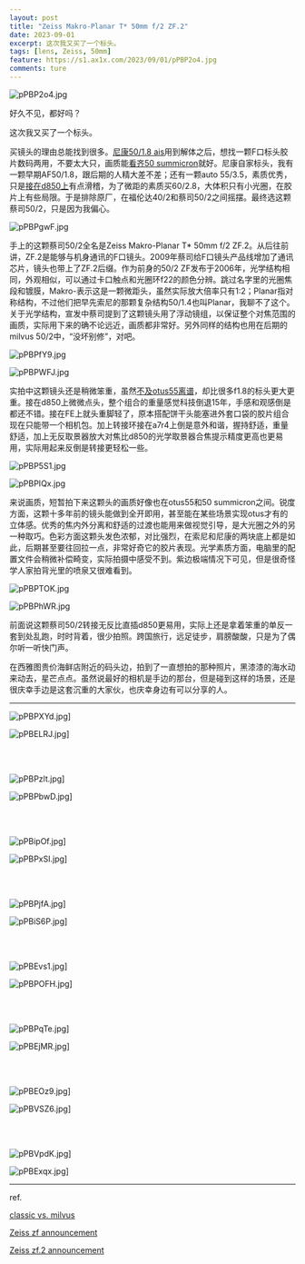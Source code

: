 ```yaml
---
layout: post
title: "Zeiss Makro-Planar T* 50mm f/2 ZF.2"
date: 2023-09-01
excerpt: 这次我又买了一个标头。
tags: [lens, Zeiss, 50mm]
feature: https://s1.ax1x.com/2023/09/01/pPBP2o4.jpg
comments: ture
---
```



![pPBP2o4.jpg](https://s1.ax1x.com/2023/09/01/pPBP2o4.jpg)

好久不见，都好吗？

这次我又买了一个标头。

买镜头的理由总能找到很多。[尼康50/1.8 ais](https://taikwai.github.io/ais50/)用到解体之后，想找一颗F口标头胶片数码两用，不要太大只，画质能[看齐50 summicron](https://taikwai.github.io/50cron/)就好。尼康自家标头，我有一颗早期AF50/1.8，跟后期的人精大差不差；还有一颗auto 55/3.5，素质优秀，只是[接在d850上](https://taikwai.github.io/d850/)有点滑稽，为了微距的素质买60/2.8，大体积只有小光圈，在胶片上有些局限。于是排除原厂，在福伦达40/2和蔡司50/2之间摇摆。最终选这颗蔡司50/2，只是因为我偏心。

![pPBPgwF.jpg](https://s1.ax1x.com/2023/09/01/pPBPgwF.jpg)


手上的这颗蔡司50/2全名是Zeiss Makro-Planar T* 50mm f/2 ZF.2。从后往前讲，ZF.2是能够与机身通讯的F口镜头。2009年蔡司给F口镜头产品线增加了通讯芯片，镜头也带上了ZF.2后缀。作为前身的50/2 ZF发布于2006年，光学结构相同，外观相似，可以通过卡口触点和光圈环f22的颜色分辨。跳过名字里的光圈焦段和镀膜，Makro-表示这是一颗微距头，虽然实际放大倍率只有1:2；Planar指对称结构，不过他们把早先索尼的那颗复杂结构50/1.4也叫Planar，我聊不了这个。关于光学结构，宣发中蔡司提到了这颗镜头用了浮动镜组，以保证整个对焦范围的画质，实际用下来的确不论远近，画质都非常好。另外同样的结构也用在后期的milvus 50/2中，“没坏别修”，对吧。

![pPBPfY9.jpg](https://s1.ax1x.com/2023/09/01/pPBPfY9.jpg)

![pPBPWFJ.jpg](https://s1.ax1x.com/2023/09/01/pPBPWFJ.jpg)

实拍中这颗镜头还是稍微笨重，虽然[不及otus55离谱](https://taikwai.github.io/otus55/)，却比很多f1.8的标头更大更重。接在d850上微微点头，整个组合的重量感觉科技倒退15年，手感和观感倒是都还不错。接在FE上就头重脚轻了，原本搭配饼干头能塞进外套口袋的胶片组合现在只能带一个相机包。加上转接环接在a7r4上倒是意外和谐，握持舒适，重量舒适，加上无反取景器放大对焦比d850的光学取景器合焦提示精度更高也更易用，实际用起来反倒是转接更轻松一些。

![pPBP5S1.jpg](https://s1.ax1x.com/2023/09/01/pPBP5S1.jpg)

![pPBPIQx.jpg](https://s1.ax1x.com/2023/09/01/pPBPIQx.jpg)

来说画质，短暂拍下来这颗头的画质好像也在otus55和50 summicron之间。锐度方面，这颗十多年前的镜头能做到全开即用，甚至能在某些场景实现otus才有的立体感。优秀的焦内外分离和舒适的过渡也能用来做视觉引导，是大光圈之外的另一种取巧。色彩方面这颗头发色浓郁，对比强烈，在索尼和尼康的两块底上都是如此，后期甚至要往回拉一点，非常好奇它的胶片表现。光学素质方面，电脑里的配置文件会稍微补偿畸变，实际拍摄中感受不到。紫边极端情况下可见，但是很奇怪学人家拍背光里的喷泉又很难看到。

![pPBPTOK.jpg](https://s1.ax1x.com/2023/09/01/pPBPTOK.jpg)

![pPBPhWR.jpg](https://s1.ax1x.com/2023/09/01/pPBPhWR.jpg)


前面说这颗蔡司50/2转接无反比直插d850更易用，实际上还是拿着笨重的单反一套到处乱跑，时时背着，很少拍照。跨国旅行，远足徒步，肩膀酸酸，只是为了偶尔听一听快门声。

在西雅图贵价海鲜店附近的码头边，拍到了一直想拍的那种照片，黑漆漆的海水动来动去，星芒点点。虽然说最好的相机是手边的那台，但是碰到这样的场景，还是很庆幸手边是这套沉重的大家伙，也庆幸身边有可以分享的人。



---



![pPBPXYd.jpg](https://s1.ax1x.com/2023/09/01/pPBPXYd.jpg)]

![pPBELRJ.jpg](https://s1.ax1x.com/2023/09/01/pPBELRJ.jpg)]

<br>
<br>

![pPBPzlt.jpg](https://s1.ax1x.com/2023/09/01/pPBPzlt.jpg)]

![pPBPbwD.jpg](https://s1.ax1x.com/2023/09/01/pPBPbwD.jpg)]

<br>
<br>

![pPBipOf.jpg](https://s1.ax1x.com/2023/09/01/pPBipOf.jpg)]

![pPBPxSI.jpg](https://s1.ax1x.com/2023/09/01/pPBPxSI.jpg)]

<br>
<br>

![pPBPjfA.jpg](https://s1.ax1x.com/2023/09/01/pPBPjfA.jpg)]

![pPBiS6P.jpg](https://s1.ax1x.com/2023/09/01/pPBiS6P.jpg)]

<br>
<br>

![pPBEvs1.jpg](https://s1.ax1x.com/2023/09/01/pPBEvs1.jpg)]

![pPBPOFH.jpg](https://s1.ax1x.com/2023/09/01/pPBPOFH.jpg)]

<br>
<br>

![pPBPqTe.jpg](https://s1.ax1x.com/2023/09/01/pPBPqTe.jpg)]

![pPBEjMR.jpg](https://s1.ax1x.com/2023/09/01/pPBEjMR.jpg)]

<br>
<br>

![pPBEOz9.jpg](https://s1.ax1x.com/2023/09/01/pPBEOz9.jpg)]

![pPBVSZ6.jpg](https://s1.ax1x.com/2023/09/01/pPBVSZ6.jpg)]

<br>
<br>

![pPBVpdK.jpg](https://s1.ax1x.com/2023/09/01/pPBVpdK.jpg)]

![pPBExqx.jpg](https://s1.ax1x.com/2023/09/01/pPBExqx.jpg)]


---

ref.

[classic vs. milvus](https://cop-community.zeiss.com/s/article/Are-there-differences-in-performance-between-ZEISS-Milvus-and-ZEISS-Classic-lenses?language=en_US)

[Zeiss zf announcement](https://www.dpreview.com/articles/0541822680/zeissnikonfmount)

[Zeiss zf.2 announcement](https://www.dpreview.com/articles/1754190239/carlzeisszf2)